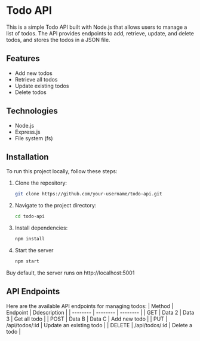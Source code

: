 # Todo API

This is a simple Todo API built with Node.js that allows users to manage a list of todos. The API provides endpoints to add, retrieve, update, and delete todos, and stores the todos in a JSON file.

## Features

- Add new todos
- Retrieve all todos
- Update existing todos
- Delete todos

## Technologies

- Node.js
- Express.js
- File system (fs)

## Installation

To run this project locally, follow these steps:

1. Clone the repository:

   ```bash
   git clone https://github.com/your-username/todo-api.git

2. Navigate to the project directory:
   ```bash
   cd todo-api
   
3. Install dependencies:
   ```bash
   npm install

4. Start the server
   ```bash
   npm start

Buy default, the server runs on http://localhost:5001

## API Endpoints

Here are the available API endpoints for managing todos:
| Method | Endpoint | Ddescription |
| -------- | -------- | -------- |
| GET  | Data 2   | Data 3   |   Get all todo   |
| POST   | Data B   | Data C   |   Add new todo   |
| PUT   |  /api/todos/:id    |  Update an existing todo   |
|  DELETE  |  /api/todos/:id   |  Delete a todo  |
